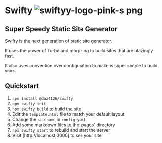 # Swifty ![swiftyy-logo-pink-s png](https://github.com/user-attachments/assets/22fde975-7e2d-48e3-a253-41ea464d27f4)

## Super Speedy Static Site Generator

Swifty is the next generation of static site generator.

It uses the power of Turbo and morphing to build sites that are blazingly fast.

It also uses convention over configuration to make is super simple to build sites.

## Quickstart

1. `npm install @daz4126/swifty`
2. `npx swifty init`
3. `npx swifty build` to build the site
4. Edit the `template.html` file to match your default layout
5. Change the `sitename` in `config.yaml`
6. Add some markdown files to the 'pages' directory
7. `npx swifty start` to rebuild and start the server
8. Visit [http://localhost:3000] to see your site
